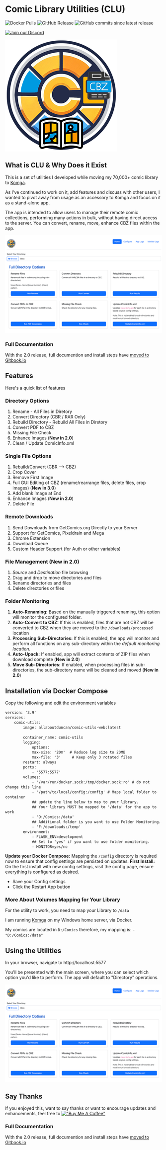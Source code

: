 # Comic Library Utilities (CLU)

![Docker Pulls](https://img.shields.io/docker/pulls/allaboutduncan/comic-utils-web)
![GitHub Release](https://img.shields.io/github/v/release/allaboutduncan/comic-utils)
![GitHub commits since latest release](https://img.shields.io/github/commits-since/allaboutduncan/comic-utils/latest)

[![Join our Discord](https://img.shields.io/discord/678794935368941569?label=CLU%20Discord&logo=discord&style=for-the-badge)](https://discord.gg/komga-678794935368941569)


![Comic Library Utilities (CLU)](images/clu-logo-360.png "Comic Library Utilities")

## What is CLU & Why Does it Exist

This is a set of utilities I developed while moving my 70,000+ comic library to [Komga](https://komga.org/).

As I've continued to work on it, add features and discuss with other users, I wanted to pivot away from usage as an accessory to Komga and focus on it as a stand-alone app.

The app is intended to allow users to manage their remote comic collections, performing many actions in bulk, without having direct access to the server. You can convert, rename, move, enhance CBZ files within the app.

![Comic Library Utilities (CLU)](/images/home_v1.png "Comic Library Utilities Homepage")

### Full Documentation
With the 2.0 release, full documention and install steps have [moved to Gitbook.io](https://phillips-organization-6.gitbook.io/clu-comic-library-utilities/)

## Features
Here's a quick list of features

### Directory Options
1. Rename - All Files in Diretory
2. Convert Directory (CBR / RAR Only)
3. Rebuild Directory - Rebuild All Files in Diretory
4. Convert PDF to CBZ
5. Missing File Check
6. Enhance Images (__New in 2.0__)
7. Clean / Update ComicInfo.xml

### Single File Options
1. Rebuild/Convert (CBR --> CBZ)
2. Crop Cover
3. Remove First Image
4. Full GUI Editing of CBZ (rename/rearrange files, delete files, crop images) (__New in 3.0__)
5. Add blank Image at End
6. Enhance Images (__New in 2.0__)
7. Delete File

### Remote Downloads
1. Send Downloads from GetComics.org Directly to your Server
2. Support for GetComics, Pixeldrain and Mega
3. Chrome Extension
4. Download Queue
5. Custom Header Support (for Auth or other variables)

### File Management (New in 2.0)
1. _Source_ and _Destination_ file browsing
2. Drag and drop to move directories and files
3. Rename directories and files
4. Delete directories or files

### Folder Monitoring
1. __Auto-Renaming:__ Based on the manually triggered renaming, this option will monitor the configured folder.
2. __Auto-Convert to CBZ:__ If this is enabled, files that are not CBZ will be converted to CBZ when they are moved to the `/downloads/processed` location
3. __Processing Sub-Directories:__ If this is enabled, the app will monitor and perform all functions on any sub-directory within the *default monitoring location*. 
4. __Auto-Upack:__ If enabled, app will extract contents of ZIP files when download complete (__New in 2.0__)
5. __Move Sub-Directories:__ If enabled, when processing files in sub-directories, the sub-directory name will be cleaned and moved (__New in 2.0__)

## Installation via Docker Compose

Copy the following and edit the environment variables

    version: '3.9'
    services:
        comic-utils:
            image: allaboutduncan/comic-utils-web:latest

            container_name: comic-utils
            logging:
                options:
                max-size: '20m'  # Reduce log size to 20MB
                max-file: '3'     # Keep only 3 rotated files
            restart: always
            ports:
                - '5577:5577'
            volumes:
                - '/var/run/docker.sock:/tmp/docker.sock:ro' # do not change this line
                - '/path/to/local/config:/config' # Maps local folder to container
                ## update the line below to map to your library.
                ## Your library MUST be mapped to '/data' for the app to work
                - 'D:/Comics:/data'
                ## Additional folder is you want to use Folder Monitoring.
                - 'F:/downloads:/temp'
            environment:
                - FLASK_ENV=development
                ## Set to 'yes' if you want to use folder monitoring.
                - MONITOR=yes/no 

__Update your Docker Compose:__ Mapping the `/config` directory is required now to ensure that config settings are persisted on updates.
__First Install:__ On the first install with new config settings, visit the config page, ensure everything is configured as desired.
* Save your Config settings
* Click the Restart App button

### More About Volumes Mapping for Your Library
For the utility to work, you need to map your Library to `/data`

I am running [Komga](https://komga.org/) on my Windows home server, via Docker.

My comics are located in `D:/Comics` therefore, my mapping is: `- "D:/Comics:/data"`

## Using the Utilities

In your browser, navigate to http://localhost:5577

You'll be presented with the main screen, where you can select which option you'd like to perform. The app will default to "Directory" operations.

![Directory Main Menu](/images/home_v1.png)

## Say Thanks
If you enjoyed this, want to say thanks or want to encourage updates and enhancements, feel free to [!["Buy Me A Coffee"](https://www.buymeacoffee.com/assets/img/custom_images/orange_img.png)](https://www.buymeacoffee.com/allaboutduncan)

### Full Documentation
With the 2.0 release, full documention and install steps have [moved to Gitbook.io](https://phillips-organization-6.gitbook.io/clu-comic-library-utilities/)
